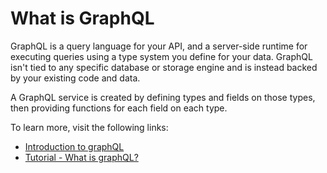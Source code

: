 # What is GraphQL

GraphQL is a query language for your API, and a server-side runtime for executing queries using a type system you define for your data. GraphQL isn't tied to any specific database or storage engine and is instead backed by your existing code and data.

A GraphQL service is created by defining types and fields on those types, then providing functions for each field on each type.

To learn more, visit the following links:

- [Introduction to graphQL](https://graphql.org/learn/)
- [Tutorial - What is graphQL?](https://www.howtographql.com/basics/0-introduction/)
